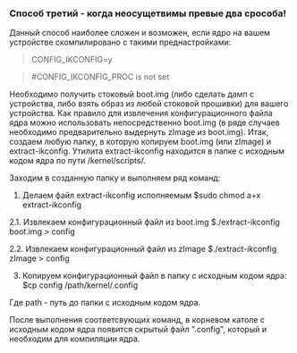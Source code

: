 
###  Способ третий - когда неосущетвимы превые два срособа!

Данный способ наиболее сложен и возможен, если ядро на вашем устройстве скомпилировано с такими преднастройками:

 > CONFIG_IKCONFIG=y
 
 > #CONFIG_IKCONFIG_PROC is not set

Необходимо получить стоковый boot.img (либо сделать дамп с устройства, либо взять образ из любой стоковой прошивки)  для вашего устройства. Как правило для извлечения конфигурационного файла ядра можно использовать непосредственно boot.img (в ряде случаев необходимо предварительно выдернуть zImage из boot.img). Итак, создаем любую папку, в которую копируем boot.img (или zImage) и extract-ikconfig. Утилита extract-ikconfig находится в папке с исходным кодом ядра по пути /kernel/scripts/.

 Заходим в созданную папку и выполняем ряд команд:

1. Делаем файл extract-ikconfig исполняемым
     $sudo chmod a+x extract-ikconfig

2.1. Извлекаем конфигурационный файл из boot.img
     $./extract-ikconfig boot.img > config

2.2. Извлекаем конфигурационный файл из zImage
     $./extract-ikconfig zImage > config

3. Копируем конфигурационный файл в папку с исходным кодом ядра:
     $cp config /path/kernel/.config

Где path - путь до папки с исходным кодом ядра.

 

После выполнения соответсвующих команд, в корневом католе с исходным кодом ядра появится скрытый файл ".config", который и необходим для компиляции ядра.
